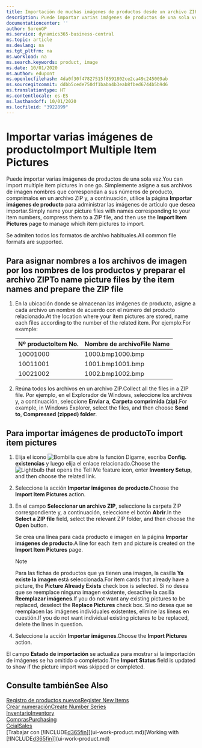 ```yaml
---
title: Importación de muchas imágenes de productos desde un archivo ZIP| Documentos de Microsoft
description: Puede importar varias imágenes de productos de una sola vez. Simplemente asigne a sus archivos de imagen nombres que correspondan a sus números de producto, comprímalos en un archivo zip y, a continuación, utilice la página Importar imágenes de producto para administrar las imágenes de artículo que desea importar.
documentationcenter: ''
author: SorenGP
ms.service: dynamics365-business-central
ms.topic: article
ms.devlang: na
ms.tgt_pltfrm: na
ms.workload: na
ms.search.keywords: product, image
ms.date: 10/01/2020
ms.author: edupont
ms.openlocfilehash: 4da0f30f47827515f8591802ce2ca49c245009ab
ms.sourcegitcommit: ddbb5cede750df1baba4b3eab8fbed6744b5b9d6
ms.translationtype: HT
ms.contentlocale: es-ES
ms.lasthandoff: 10/01/2020
ms.locfileid: "3922899"
---
```

# <a name="import-multiple-item-pictures"></a><span data-ttu-id="26e6d-104">Importar varias imágenes de producto</span><span class="sxs-lookup"><span data-stu-id="26e6d-104">Import Multiple Item Pictures</span></span>
<span data-ttu-id="26e6d-105">Puede importar varias imágenes de productos de una sola vez.</span><span class="sxs-lookup"><span data-stu-id="26e6d-105">You can import multiple item pictures in one go.</span></span> <span data-ttu-id="26e6d-106">Simplemente asigne a sus archivos de imagen nombres que correspondan a sus números de producto, comprímalos en un archivo ZIP y, a continuación, utilice la página **Importar imágenes de producto** para administrar las imágenes de artículo que desea importar.</span><span class="sxs-lookup"><span data-stu-id="26e6d-106">Simply name your picture files with names corresponding to your item numbers, compress them to a ZIP file, and then use the **Import Item Pictures** page to manage which item pictures to import.</span></span>

<span data-ttu-id="26e6d-107">Se admiten todos los formatos de archivo habituales.</span><span class="sxs-lookup"><span data-stu-id="26e6d-107">All common file formats are supported.</span></span>

## <a name="to-name-picture-files-by-the-item-names-and-prepare-the-zip-file"></a><span data-ttu-id="26e6d-108">Para asignar nombres a los archivos de imagen por los nombres de los productos y preparar el archivo ZIP</span><span class="sxs-lookup"><span data-stu-id="26e6d-108">To name picture files by the item names and prepare the ZIP file</span></span>
1. <span data-ttu-id="26e6d-109">En la ubicación donde se almacenan las imágenes de producto, asigne a cada archivo un nombre de acuerdo con el número del producto relacionado.</span><span class="sxs-lookup"><span data-stu-id="26e6d-109">At the location where your item pictures are stored, name each files according to the number of the related item.</span></span> <span data-ttu-id="26e6d-110">Por ejemplo:</span><span class="sxs-lookup"><span data-stu-id="26e6d-110">For example:</span></span>

    |<span data-ttu-id="26e6d-111">Nº producto</span><span class="sxs-lookup"><span data-stu-id="26e6d-111">Item No.</span></span>|<span data-ttu-id="26e6d-112">Nombre de archivo</span><span class="sxs-lookup"><span data-stu-id="26e6d-112">File Name</span></span>|
    |-|-|
    |<span data-ttu-id="26e6d-113">1000</span><span class="sxs-lookup"><span data-stu-id="26e6d-113">1000</span></span>|<span data-ttu-id="26e6d-114">1000.bmp</span><span class="sxs-lookup"><span data-stu-id="26e6d-114">1000.bmp</span></span>|
    |<span data-ttu-id="26e6d-115">1001</span><span class="sxs-lookup"><span data-stu-id="26e6d-115">1001</span></span>|<span data-ttu-id="26e6d-116">1001.bmp</span><span class="sxs-lookup"><span data-stu-id="26e6d-116">1001.bmp</span></span>|
    |<span data-ttu-id="26e6d-117">1002</span><span class="sxs-lookup"><span data-stu-id="26e6d-117">1002</span></span>|<span data-ttu-id="26e6d-118">1002.bmp</span><span class="sxs-lookup"><span data-stu-id="26e6d-118">1002.bmp</span></span>|

2. <span data-ttu-id="26e6d-119">Reúna todos los archivos en un archivo ZIP.</span><span class="sxs-lookup"><span data-stu-id="26e6d-119">Collect all the files in a ZIP file.</span></span> <span data-ttu-id="26e6d-120">Por ejemplo, en el Explorador de Windows, seleccione los archivos y, a continuación, seleccione **Enviar a**, **Carpeta comprimida (zip)**.</span><span class="sxs-lookup"><span data-stu-id="26e6d-120">For example, in Windows Explorer, select the files, and then choose **Send to**, **Compressed (zipped) folder**.</span></span>     

## <a name="to-import-item-pictures"></a><span data-ttu-id="26e6d-121">Para importar imágenes de producto</span><span class="sxs-lookup"><span data-stu-id="26e6d-121">To import item pictures</span></span>
1. <span data-ttu-id="26e6d-122">Elija el icono ![Bombilla que abre la función Dígame](media/ui-search/search_small.png "Dígame qué desea hacer"), escriba **Config. existencias** y luego elija el enlace relacionado.</span><span class="sxs-lookup"><span data-stu-id="26e6d-122">Choose the ![Lightbulb that opens the Tell Me feature](media/ui-search/search_small.png "Tell me what you want to do") icon, enter **Inventory Setup**, and then choose the related link.</span></span>
2. <span data-ttu-id="26e6d-123">Seleccione la acción **Importar imágenes de producto**.</span><span class="sxs-lookup"><span data-stu-id="26e6d-123">Choose the **Import Item Pictures** action.</span></span>
3. <span data-ttu-id="26e6d-124">En el campo **Seleccionar un archivo ZIP**, seleccione la carpeta ZIP correspondiente y, a continuación, seleccione el botón **Abrir**.</span><span class="sxs-lookup"><span data-stu-id="26e6d-124">In the **Select a ZIP file** field, select the relevant ZIP folder, and then choose the **Open** button.</span></span>

    <span data-ttu-id="26e6d-125">Se crea una línea para cada producto e imagen en la página **Importar imágenes de producto**.</span><span class="sxs-lookup"><span data-stu-id="26e6d-125">A line for each item and picture is created on the **Import Item Pictures** page.</span></span>

    > [!NOTE]
    > <span data-ttu-id="26e6d-126">Para las fichas de productos que ya tienen una imagen, la casilla **Ya existe la imagen** está seleccionada.</span><span class="sxs-lookup"><span data-stu-id="26e6d-126">For item cards that already have a picture, the **Picture Already Exists** check box is selected.</span></span> <span data-ttu-id="26e6d-127">Si no desea que se reemplace ninguna imagen existente, desactive la casilla **Reemplazar imágenes**.</span><span class="sxs-lookup"><span data-stu-id="26e6d-127">If you do not want any existing pictures to be replaced, deselect the **Replace Pictures** check box.</span></span> <span data-ttu-id="26e6d-128">Si no desea que se reemplacen las imágenes individuales existentes, elimine las líneas en cuestión.</span><span class="sxs-lookup"><span data-stu-id="26e6d-128">If you do not want individual existing pictures to be replaced, delete the lines in question.</span></span>

3. <span data-ttu-id="26e6d-129">Seleccione la acción **Importar imágenes**.</span><span class="sxs-lookup"><span data-stu-id="26e6d-129">Choose the **Import Pictures** action.</span></span>

<span data-ttu-id="26e6d-130">El campo **Estado de importación** se actualiza para mostrar si la importación de imágenes se ha omitido o completado.</span><span class="sxs-lookup"><span data-stu-id="26e6d-130">The **Import Status** field is updated to show if the picture import was skipped or completed.</span></span>       

## <a name="see-also"></a><span data-ttu-id="26e6d-131">Consulte también</span><span class="sxs-lookup"><span data-stu-id="26e6d-131">See Also</span></span>
[<span data-ttu-id="26e6d-132">Registro de productos nuevos</span><span class="sxs-lookup"><span data-stu-id="26e6d-132">Register New Items</span></span>](inventory-how-register-new-items.md)  
[<span data-ttu-id="26e6d-133">Crear numeración</span><span class="sxs-lookup"><span data-stu-id="26e6d-133">Create Number Series</span></span>](ui-create-number-series.md)  
[<span data-ttu-id="26e6d-134">Inventario</span><span class="sxs-lookup"><span data-stu-id="26e6d-134">Inventory</span></span>](inventory-manage-inventory.md)  
[<span data-ttu-id="26e6d-135">Compras</span><span class="sxs-lookup"><span data-stu-id="26e6d-135">Purchasing</span></span>](purchasing-manage-purchasing.md)  
[<span data-ttu-id="26e6d-136">Ccial</span><span class="sxs-lookup"><span data-stu-id="26e6d-136">Sales</span></span>](sales-manage-sales.md)  
<span data-ttu-id="26e6d-137">[Trabajar con [!INCLUDE[d365fin](includes/d365fin_md.md)]](ui-work-product.md)</span><span class="sxs-lookup"><span data-stu-id="26e6d-137">[Working with [!INCLUDE[d365fin](includes/d365fin_md.md)]](ui-work-product.md)</span></span>
